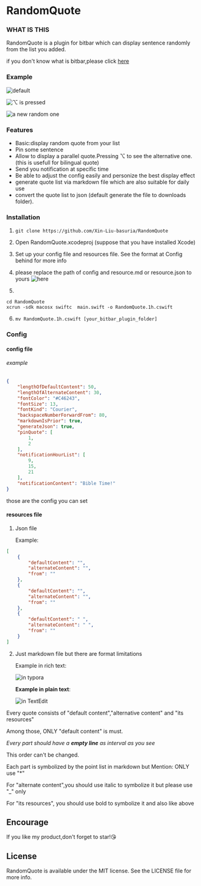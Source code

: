 # RandomQuote

### WHAT IS THIS

RandomQuote is a plugin for bitbar which can display sentence randomly from the list you added.

if you don't know what is bitbar,please click [here](https://github.com/matryer/bitbar)

### Example 

![default](https://user-images.githubusercontent.com/68738988/101983306-36bc7680-3cb5-11eb-9baa-8531007f2ba6.png)

![⌥ is pressed](https://user-images.githubusercontent.com/68738988/101983326-5e134380-3cb5-11eb-9c2b-240618f90402.png)

![a new random one](https://user-images.githubusercontent.com/68738988/101983352-8ef37880-3cb5-11eb-8b42-d77b969da81f.png)

### Features 

* Basic:display random quote from your list 
* Pin some sentence 
* Allow to display a parallel quote.Pressing ⌥ to see the alternative one.(this is usefull for bilingual quote)
* Send you notification at specific time 
* Be able to adjust the config easily and personize the best display effect
* generate quote list via markdown file which are also suitable for daily use
* convert the quote list to json (default generate the file to downloads folder).

### Installation

1. ```shell
   git clone https://github.com/Xin-Liu-basuria/RandomQuote
   ```

2.  Open RandomQuote.xcodeproj (suppose that you have installed Xcode)

3. Set up your config file and resources file. See the format at Config behind for more info

4. please replace the path of config and resource.md or resource.json  to yours ![here](https://user-images.githubusercontent.com/68738988/101983532-96ffe800-3cb6-11eb-9c66-03e266f0fdef.png)

5. 

   ```shell
   cd RandomQuote
   xcrun -sdk macosx swiftc  main.swift -o RandomQuote.1h.cswift
   ```

6. ```shell
   mv RandomQuote.1h.cswift [your_bitbar_plugin_folder]
   ```

### Config 

#### config file

###### example

``` json
{
    "lengthOfDefaultContent": 50,
    "lengthOfAlternateContent": 30,
    "fontColor": "#C46243",
    "fontSize": 13,
    "fontKind": "Courier",
    "backspaceNumberForwardFrom": 80,
    "markdownIsPrior": true,
    "generateJson": true,
    "pinQuote": [
        1,
        2
    ],
    "notificationHourList": [
        9,
        15,
        21
    ],
    "notificationContent": "Bible Time!"
}
```

those are the config you can set

 #### resources file

1. Json file

   Example:

```  json
[
    {
        "defaultContent": "",
        "alternateContent": "",
        "from": ""
    },
    {
        "defaultContent": "",
        "alternateContent": "",
        "from": ""
    },
    {
        "defaultContent": " ",
        "alternateContent": " ",
        "from": ""
    }
]
```

2. Just markdown file but there are format limitations

   Example in rich text:

   ![in typora](https://user-images.githubusercontent.com/68738988/102077291-02c38b80-3e44-11eb-96ec-ea3c7c3eb326.png)

   **Example in plain text**:

   ![in TextEdit](https://user-images.githubusercontent.com/68738988/102077325-0eaf4d80-3e44-11eb-8371-10bfc84a0a83.png)

   



Every quote consists of "default content","alternative content" and "its resources"

Among those, ONLY "default content" is must.

_Every part should have a **empty line** as interval as you see_

This order can't be changed.

Each part is symbolized by the point list in markdown but Mention: ONLY use "*"

For "alternate content",you should use italic to symbolize it but please use "_" only

For "its resources", you should use bold to symbolize it and also like above

## Encourage 

If you like my product,don't forget to star!😘

## License

RandomQuote is available under the MIT license. See the LICENSE file for more info.